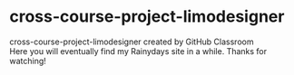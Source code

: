 # cross-course-project-limodesigner
cross-course-project-limodesigner created by GitHub Classroom <br>
Here you will eventually find my Rainydays site in a while. Thanks for watching!
